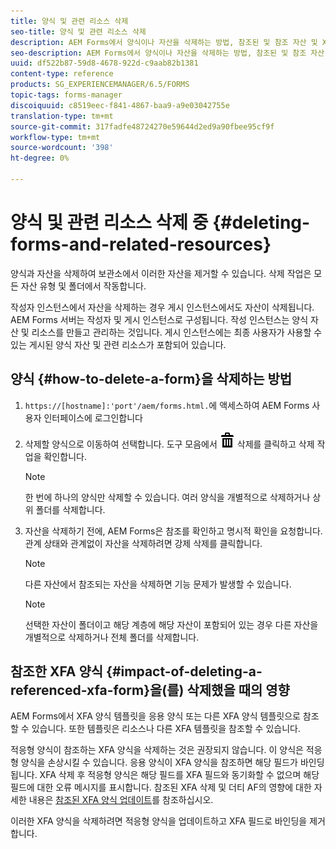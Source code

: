 ```yaml
---
title: 양식 및 관련 리소스 삭제
seo-title: 양식 및 관련 리소스 삭제
description: AEM Forms에서 양식이나 자산을 삭제하는 방법, 참조된 및 참조 자산 및 XFA 양식에 미치는 영향
seo-description: AEM Forms에서 양식이나 자산을 삭제하는 방법, 참조된 및 참조 자산 및 XFA 양식에 미치는 영향
uuid: df522b87-59d8-4678-922d-c9aab82b1381
content-type: reference
products: SG_EXPERIENCEMANAGER/6.5/FORMS
topic-tags: forms-manager
discoiquuid: c8519eec-f841-4867-baa9-a9e03042755e
translation-type: tm+mt
source-git-commit: 317fadfe48724270e59644d2ed9a90fbee95cf9f
workflow-type: tm+mt
source-wordcount: '398'
ht-degree: 0%

---
```



# 양식 및 관련 리소스 삭제 중 {#deleting-forms-and-related-resources}

양식과 자산을 삭제하여 보관소에서 이러한 자산을 제거할 수 있습니다. 삭제 작업은 모든 자산 유형 및 폴더에서 작동합니다.

작성자 인스턴스에서 자산을 삭제하는 경우 게시 인스턴스에서도 자산이 삭제됩니다. AEM Forms 서버는 작성자 및 게시 인스턴스로 구성됩니다. 작성 인스턴스는 양식 자산 및 리소스를 만들고 관리하는 것입니다. 게시 인스턴스에는 최종 사용자가 사용할 수 있는 게시된 양식 자산 및 관련 리소스가 포함되어 있습니다.

## 양식 {#how-to-delete-a-form}을 삭제하는 방법

1. `https://[hostname]:'port'/aem/forms.html.`에 액세스하여 AEM Forms 사용자 인터페이스에 로그인합니다
1. 삭제할 양식으로 이동하여 선택합니다. 도구 모음에서 ![aem6forms_delete2](assets/aem6forms_delete2.png) 삭제를 클릭하고 삭제 작업을 확인합니다.

   >[!NOTE]
   >
   >한 번에 하나의 양식만 삭제할 수 있습니다. 여러 양식을 개별적으로 삭제하거나 상위 폴더를 삭제합니다.

1. 자산을 삭제하기 전에, AEM Forms은 참조를 확인하고 명시적 확인을 요청합니다. 관계 상태와 관계없이 자산을 삭제하려면 강제 삭제를 클릭합니다.

   >[!NOTE]
   >
   >다른 자산에서 참조되는 자산을 삭제하면 기능 문제가 발생할 수 있습니다.

   >[!NOTE]
   >
   >선택한 자산이 폴더이고 해당 계층에 해당 자산이 포함되어 있는 경우 다른 자산을 개별적으로 삭제하거나 전체 폴더를 삭제합니다.

## 참조한 XFA 양식 {#impact-of-deleting-a-referenced-xfa-form}을(를) 삭제했을 때의 영향

AEM Forms에서 XFA 양식 템플릿을 응용 양식 또는 다른 XFA 양식 템플릿으로 참조할 수 있습니다. 또한 템플릿은 리소스나 다른 XFA 템플릿을 참조할 수 있습니다.

적응형 양식이 참조하는 XFA 양식을 삭제하는 것은 권장되지 않습니다. 이 양식은 적응형 양식을 손상시킬 수 있습니다. 응용 양식이 XFA 양식을 참조하면 해당 필드가 바인딩됩니다. XFA 삭제 후 적응형 양식은 해당 필드를 XFA 필드와 동기화할 수 없으며 해당 필드에 대한 오류 메시지를 표시합니다. 참조된 XFA 삭제 및 더티 AF의 영향에 대한 자세한 내용은 [참조된 XFA 양식 업데이트](/help/forms/using/get-xdp-pdf-documents-aem.md#p-updating-referenced-xfa-forms-p)를 참조하십시오.

이러한 XFA 양식을 삭제하려면 적응형 양식을 업데이트하고 XFA 필드로 바인딩을 제거합니다.
